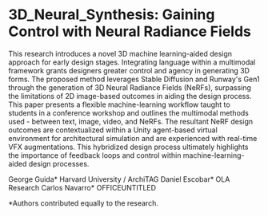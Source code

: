 # 3D_Neural_Synthesis: Gaining Control with Neural Radiance Fields

This research introduces a novel 3D machine learning-aided design approach for early
design stages. Integrating language within a multimodal framework grants designers
greater control and agency in generating 3D forms. The proposed method leverages
Stable Diffusion and Runway's Gen1 through the generation of 3D Neural Radiance Fields
(NeRFs), surpassing the limitations of 2D image-based outcomes in aiding the design
process. This paper presents a flexible machine-learning workflow taught to students
in a conference workshop and outlines the multimodal methods used - between text,
image, video, and NeRFs. The resultant NeRF design outcomes are contextualized within
a Unity agent-based virtual environment for architectural simulation and are experienced
with real-time VFX augmentations. This hybridized design process ultimately
highlights the importance of feedback loops and control within machine-learning-aided
design processes.

George Guida*
Harvard University / ArchiTAG
Daniel Escobar*
OLA Research
Carlos Navarro*
OFFICEUNTITLED

*Authors contributed equally
to the research.
